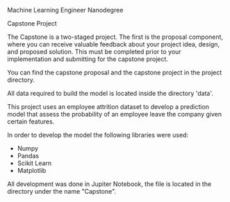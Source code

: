 Machine Learning Engineer Nanodegree

Capstone Project


The Capstone is a two-staged project. The first is the proposal component, where you can receive valuable feedback about your project idea, design, and proposed solution. This must be completed prior to your implementation and submitting for the capstone project.

You can find the capstone proposal and the capstone project in the project directory. 

All data required to build the model is located inside the directory 'data'.

This project uses an employee attrition dataset to develop a prediction model that assess the probability of an employee leave the company given certain features.

In order to develop the model the following libraries were used:
- Numpy
- Pandas
- Scikit Learn
- Matplotlib

All development was done in Jupiter Notebook, the file is located in the directory under the name "Capstone".